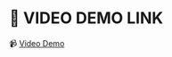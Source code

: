 # 🚀 VIDEO DEMO LINK

📹 [Video Demo](https://drive.google.com/file/d/1E4YUHqEBMp4MVgqeY1aFmDyGEPbSDhhd/view?usp=sharing) 
